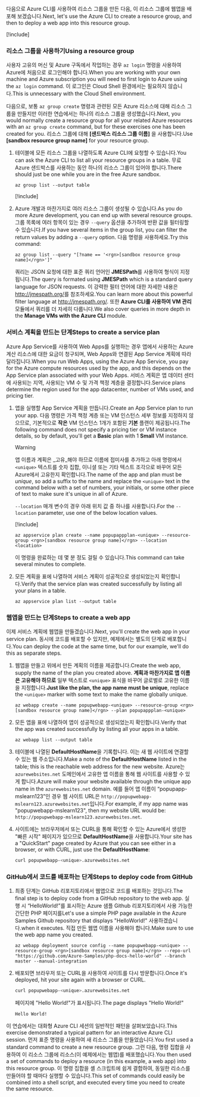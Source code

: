 <span data-ttu-id="60e75-101">다음으로 Azure CLI를 사용하여 리소스 그룹을 만든 다음, 이 리소스 그룹에 웹앱을 배포해 보겠습니다.</span><span class="sxs-lookup"><span data-stu-id="60e75-101">Next, let's use the Azure CLI to create a resource group, and then to deploy a web app into this resource group.</span></span>

[!include[](../../../includes/azure-sandbox-activate.md)]

### <a name="using-a-resource-group"></a><span data-ttu-id="60e75-102">리소스 그룹을 사용하기</span><span class="sxs-lookup"><span data-stu-id="60e75-102">Using a resource group</span></span>

<span data-ttu-id="60e75-103">사용자 고유의 머신 및 Azure 구독에서 작업하는 경우 `az login` 명령을 사용하여 Azure에 처음으로 로그인해야 합니다.</span><span class="sxs-lookup"><span data-stu-id="60e75-103">When you are working with your own machine and Azure subscription you will need to first login to Azure using the `az login` command.</span></span> <span data-ttu-id="60e75-104">이 로그인은 Cloud Shell 환경에서는 필요하지 않습니다.</span><span class="sxs-lookup"><span data-stu-id="60e75-104">This is unnecessary with the Cloud Shell environment.</span></span>

<span data-ttu-id="60e75-105">다음으로, 보통 `az group create` 명령과 관련된 모든 Azure 리소스에 대해 리소스 그룹을 만들지만 이러한 연습에서는 하나의 리소스 그룹을 생성했습니다.</span><span class="sxs-lookup"><span data-stu-id="60e75-105">Next, you would normally create a resource group for all your related Azure resources with an `az group create` command, but for these exercises one has been created for you.</span></span> <span data-ttu-id="60e75-106">리소스 그룹에 대해 **<rgn>[샌드박스 리소스 그룹 이름]</rgn>** 을 사용합니다.</span><span class="sxs-lookup"><span data-stu-id="60e75-106">Use **<rgn>[sandbox resource group name]</rgn>** for your resource group.</span></span>

1. <span data-ttu-id="60e75-107">테이블에 모든 리소스 그룹을 나열하도록 Azure CLI에 요청할 수 있습니다.</span><span class="sxs-lookup"><span data-stu-id="60e75-107">You can ask the Azure CLI to list all your resource groups in a table.</span></span> <span data-ttu-id="60e75-108">무료 Azure 샌드박스를 사용하는 동안 하나의 리소스 그룹이 있어야 합니다.</span><span class="sxs-lookup"><span data-stu-id="60e75-108">There should just be one while you are in the free Azure sandbox.</span></span>

    ```azurecli
    az group list --output table
    ```

    [!include[](../../../includes/azure-cloudshell-copy-paste-tip.md)]

1. <span data-ttu-id="60e75-109">Azure 개발과 마찬가지로 여러 리소스 그룹이 생성될 수 있습니다.</span><span class="sxs-lookup"><span data-stu-id="60e75-109">As you do more Azure development, you can end up with several resource groups.</span></span> <span data-ttu-id="60e75-110">그룹 목록에 여러 항목이 있는 경우 `--query` 옵션을 추가하여 반환 값을 필터링할 수 있습니다.</span><span class="sxs-lookup"><span data-stu-id="60e75-110">If you have several items in the group list, you can filter the return values by adding a `--query` option.</span></span> <span data-ttu-id="60e75-111">다음 명령을 사용하세요.</span><span class="sxs-lookup"><span data-stu-id="60e75-111">Try this command:</span></span>

    ```azurecli
    az group list --query "[?name == '<rgn>[sandbox resource group name]</rgn>']"
    ```

    <span data-ttu-id="60e75-112">쿼리는 JSON 요청에 대한 표준 쿼리 언어인 **JMESPath**를 사용하여 형식이 지정됩니다.</span><span class="sxs-lookup"><span data-stu-id="60e75-112">The query is formated using **JMESPath** which is a standard query language for JSON requests.</span></span> <span data-ttu-id="60e75-113">이 강력한 필터 언어에 대한 자세한 내용은 <http://jmespath.org/>를 참조하세요.</span><span class="sxs-lookup"><span data-stu-id="60e75-113">You can learn more about this powerful filter language at <http://jmespath.org/>.</span></span> <span data-ttu-id="60e75-114">또한 **Azure CLI를 사용하여 VM 관리** 모듈에서 쿼리를 더 자세히 다룹니다.</span><span class="sxs-lookup"><span data-stu-id="60e75-114">We also cover queries in more depth in the **Manage VMs with the Azure CLI** module.</span></span>

### <a name="steps-to-create-a-service-plan"></a><span data-ttu-id="60e75-115">서비스 계획을 만드는 단계</span><span class="sxs-lookup"><span data-stu-id="60e75-115">Steps to create a service plan</span></span>

<span data-ttu-id="60e75-116">Azure App Service를 사용하여 Web Apps를 실행하는 경우 앱에서 사용하는 Azure 계산 리소스에 대한 요금이 청구되며, Web Apps와 연결된 App Service 계획에 따라 달라집니다.</span><span class="sxs-lookup"><span data-stu-id="60e75-116">When you run Web Apps, using the Azure App Service, you pay for the Azure compute resources used by the app, and this depends on the App Service plan associated with your Web Apps.</span></span> <span data-ttu-id="60e75-117">서비스 계획은 앱 데이터 센터에 사용되는 지역, 사용되는 VM 수 및 가격 책정 계층을 결정합니다.</span><span class="sxs-lookup"><span data-stu-id="60e75-117">Service plans determine the region used for the app datacenter, number of VMs used, and pricing tier.</span></span>

1. <span data-ttu-id="60e75-118">앱을 실행할 App Service 계획을 만듭니다.</span><span class="sxs-lookup"><span data-stu-id="60e75-118">Create an App Service plan to run your app.</span></span> <span data-ttu-id="60e75-119">다음 명령은 가격 책정 계층 또는 VM 인스턴스 세부 정보를 지정하지 않으므로, 기본적으로 **작은** VM 인스턴스 1개가 포함된 **기본** 플랜이 제공됩니다.</span><span class="sxs-lookup"><span data-stu-id="60e75-119">The following command does not specify a pricing tier or VM instance details, so by default, you'll get a **Basic** plan with 1 **Small** VM instance.</span></span>

    > [!WARNING]
    > <span data-ttu-id="60e75-120">앱 이름과 계획은 _고유_해야 하므로 이름에 접미사를 추가하고 아래 명령에서 `<unique>` 텍스트를 숫자 집합, 이니셜 또는 기타 텍스트 조각으로 바꾸어 모든 Azure에서 고유한지 확인합니다.</span><span class="sxs-lookup"><span data-stu-id="60e75-120">The name of the app and plan must be _unique_, so add a suffix to the name and replace the `<unique>` text in the command below with a set of numbers, your initials, or some other piece of text to make sure it's unique in all of Azure.</span></span>

    <span data-ttu-id="60e75-121">`--location` 매개 변수의 경우 아래 위치 값 중 하나를 사용합니다.</span><span class="sxs-lookup"><span data-stu-id="60e75-121">For the `--location` parameter, use one of the below location values.</span></span>

    [!include[](../../../includes/azure-sandbox-regions-first-mention-note.md)]

    ```azurecli
    az appservice plan create --name popupappplan-<unique> --resource-group <rgn>[sandbox resource group name]</rgn> --location <location>
    ```

    <span data-ttu-id="60e75-122">이 명령을 완료하는 데 몇 분 정도 걸릴 수 있습니다.</span><span class="sxs-lookup"><span data-stu-id="60e75-122">This command can take several minutes to complete.</span></span>

1. <span data-ttu-id="60e75-123">모든 계획을 표에 나열하여 서비스 계획이 성공적으로 생성되었는지 확인합니다.</span><span class="sxs-lookup"><span data-stu-id="60e75-123">Verify that the service plan was created successfully by listing all your plans in a table.</span></span>

    ```azurecli
    az appservice plan list --output table
    ```

### <a name="steps-to-create-a-web-app"></a><span data-ttu-id="60e75-124">웹앱을 만드는 단계</span><span class="sxs-lookup"><span data-stu-id="60e75-124">Steps to create a web app</span></span>

<span data-ttu-id="60e75-125">이제 서비스 계획에 웹앱을 만들겠습니다.</span><span class="sxs-lookup"><span data-stu-id="60e75-125">Next, you'll create the web app in your service plan.</span></span> <span data-ttu-id="60e75-126">동시에 코드를 배포할 수 있지만, 예제에서는 별도의 단계로 배포합니다.</span><span class="sxs-lookup"><span data-stu-id="60e75-126">You can deploy the code at the same time, but for our example, we'll do this as separate steps.</span></span>

1. <span data-ttu-id="60e75-127">웹앱을 만들고 위에서 만든 계획의 이름을 제공합니다.</span><span class="sxs-lookup"><span data-stu-id="60e75-127">Create the web app, supply the name of the plan you created above.</span></span> <span data-ttu-id="60e75-128">**계획과 마찬가지로 앱 이름은 고유해야 하므로** 일부 텍스트로 `<unique>` 표식을 바꾸어 글로벌로 고유한 이름을 지정합니다.</span><span class="sxs-lookup"><span data-stu-id="60e75-128">**Just like the plan, the app name must be unique**, replace the `<unique>` marker with some text to make the name globally unique.</span></span>

    ```azurecli
    az webapp create --name popupwebapp-<unique> --resource-group <rgn>[sandbox resource group name]</rgn> --plan popupappplan-<unique>
    ```

1. <span data-ttu-id="60e75-129">모든 앱을 표에 나열하여 앱이 성공적으로 생성되었는지 확인합니다.</span><span class="sxs-lookup"><span data-stu-id="60e75-129">Verify that the app was created successfully by listing all your apps in a table.</span></span>

    ```azurecli
    az webapp list --output table
    ```

1. <span data-ttu-id="60e75-130">테이블에 나열된 **DefaultHostName**을 기록합니다. 이는 새 웹 사이트에 연결할 수 있는 웹 주소입니다.</span><span class="sxs-lookup"><span data-stu-id="60e75-130">Make a note of the **DefaultHostName** listed in the table; this is the reachable web address for the new website.</span></span> <span data-ttu-id="60e75-131">Azure는 `azurewebsites.net` 도메인에서 고유한 앱 이름을 통해 웹 사이트를 사용할 수 있게 합니다.</span><span class="sxs-lookup"><span data-stu-id="60e75-131">Azure will make your website available through the unique app name in the `azurewebsites.net` domain.</span></span> <span data-ttu-id="60e75-132">예를 들어 앱 이름이 “popupapp-mslearn123”인 경우 웹 사이트 URL은 `http://popupwebapp-mslearn123.azurewebsites.net`입니다.</span><span class="sxs-lookup"><span data-stu-id="60e75-132">For example, if my app name was "popupwebapp-mslearn123", then my website URL would be: `http://popupwebapp-mslearn123.azurewebsites.net`.</span></span>

1. <span data-ttu-id="60e75-133">사이트에는 브라우저에서 또는 CURL을 통해 확인할 수 있는 Azure에서 생성한 "빠른 시작" 페이지가 있으므로 **DefaultHostName**을 사용합니다.</span><span class="sxs-lookup"><span data-stu-id="60e75-133">Your site has a "QuickStart" page created by Azure that you can see either in a browser, or with CURL, just use the **DefaultHostName**:</span></span>

    ```bash
    curl popupwebapp-<unique>.azurewebsites.net
    ```
    
### <a name="steps-to-deploy-code-from-github"></a><span data-ttu-id="60e75-134">GitHub에서 코드를 배포하는 단계</span><span class="sxs-lookup"><span data-stu-id="60e75-134">Steps to deploy code from GitHub</span></span>

1. <span data-ttu-id="60e75-135">최종 단계는 GitHub 리포지토리에서 웹앱으로 코드를 배포하는 것입니다.</span><span class="sxs-lookup"><span data-stu-id="60e75-135">The final step is to deploy code from a GitHub repository to the web app.</span></span> <span data-ttu-id="60e75-136">실행 시 “HelloWorld!”를 표시하는 Azure 샘플 Github 리포지토리에서 사용 가능한 간단한 PHP 페이지를</span><span class="sxs-lookup"><span data-stu-id="60e75-136">Let's use a simple PHP page available in the Azure Samples Github repository that displays "HelloWorld!"</span></span> <span data-ttu-id="60e75-137">사용하겠습니다.</span><span class="sxs-lookup"><span data-stu-id="60e75-137">when it executes.</span></span> <span data-ttu-id="60e75-138">직접 만든 웹앱 이름을 사용해야 합니다.</span><span class="sxs-lookup"><span data-stu-id="60e75-138">Make sure to use the web app name you created.</span></span>

    ```azurecli
    az webapp deployment source config --name popupwebapp-<unique> --resource-group <rgn>[sandbox resource group name]</rgn> --repo-url "https://github.com/Azure-Samples/php-docs-hello-world" --branch master --manual-integration
    ```

1. <span data-ttu-id="60e75-139">배포되면 브라우저 또는 CURL을 사용하여 사이트를 다시 방문합니다.</span><span class="sxs-lookup"><span data-stu-id="60e75-139">Once it's deployed, hit your site again with a browser or CURL.</span></span>

    ```bash
    curl popupwebapp-<unique>.azurewebsites.net
    ```
    
    <span data-ttu-id="60e75-140">페이지에 "Hello World!"가 표시됩니다.</span><span class="sxs-lookup"><span data-stu-id="60e75-140">The page displays "Hello World!"</span></span>

    ```output
    Hello World!
    ```

<span data-ttu-id="60e75-141">이 연습에서는 대화형 Azure CLI 세션의 일반적인 패턴을 살펴보았습니다.</span><span class="sxs-lookup"><span data-stu-id="60e75-141">This exercise demonstrated a typical pattern for an interactive Azure CLI session.</span></span> <span data-ttu-id="60e75-142">먼저 표준 명령을 사용하여 새 리소스 그룹을 만들었습니다.</span><span class="sxs-lookup"><span data-stu-id="60e75-142">You first used a standard command to create a new resource group.</span></span> <span data-ttu-id="60e75-143">그런 다음, 명령 집합을 사용하여 이 리소스 그룹에 리소스(이 예제에서는 웹앱)를 배포했습니다.</span><span class="sxs-lookup"><span data-stu-id="60e75-143">You then used a set of commands to deploy a resource (in this example, a web app) into this resource group.</span></span> <span data-ttu-id="60e75-144">이 명령 집합을 셸 스크립트에 쉽게 결합하여, 동일한 리소스를 만들어야 할 때마다 실행할 수 있습니다.</span><span class="sxs-lookup"><span data-stu-id="60e75-144">This set of commands could easily be combined into a shell script, and executed every time you need to create the same resource.</span></span>